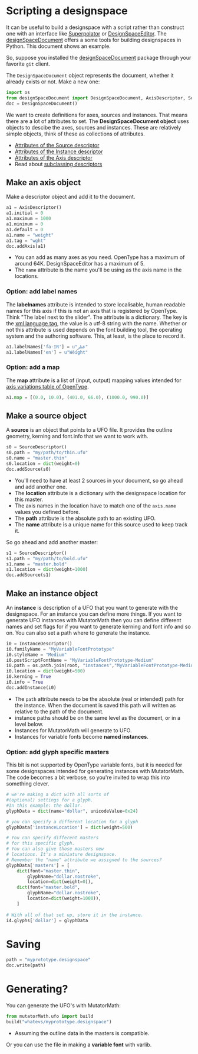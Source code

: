 # Scripting a designspace

It can be useful to build a designspace with a script rather than construct one with an interface like [Superpolator](http://superpolator.com) or [DesignSpaceEditor](https://github.com/LettError/designSpaceRoboFontExtension). The [designSpaceDocument](https://github.com/LettError/designSpaceDocument) offers a some tools for building designspaces in Python. This document shows an example.

So, suppose you installed the [designSpaceDocument](https://github.com/LettError/designSpaceDocument) package through your favorite `git` client.

The `DesignSpaceDocument` object represents the document, whether it already exists or not. Make a new one:

```python
import os
from designSpaceDocument import DesignSpaceDocument, AxisDescriptor, SourceDescriptor, InstanceDescriptor
doc = DesignSpaceDocument()
```

We want to create definitions for axes, sources and instances. That means there are a lot of attributes to set. The **DesignSpaceDocument object** uses objects to descibe the axes, sources and instances. These are relatively simple objects, think of these as collections of attributes.

* [Attributes of the Source descriptor](https://github.com/LettError/designSpaceDocument#source-descriptor-object-attributes)
* [Attributes of the Instance descriptor](https://github.com/LettError/designSpaceDocument#instance-descriptor-object)
* [Attributes of the Axis descriptor](https://github.com/LettError/designSpaceDocument#axis-descriptor-object)
* Read about [subclassing descriptors](https://github.com/LettError/designSpaceDocument#subclassing-descriptors)

## Make an axis object

Make a descriptor object and add it to the document.

```python
a1 = AxisDescriptor()
a1.initial = 0
a1.maximum = 1000
a1.minimum = 0
a1.default = 0
a1.name = "weight"
a1.tag = "wght"
doc.addAxis(a1)
```
* You can add as many axes as you need. OpenType has a maximum of around 64K. DesignSpaceEditor has a maximum of 5.
* The `name` attribute is the name you'll be using as the axis name in the locations.

### Option: add label names

The **labelnames** attribute is intended to store localisable, human readable names for this axis if this is not an axis that is registered by OpenType. Think "The label next to the slider". The attribute is a dictionary. The key is the [xml language tag](https://www.w3.org/International/articles/language-tags/), the value is a utf-8 string with the name. Whether or not this attribute is used depends on the font building tool, the operating system and the authoring software. This, at least, is the place to record it.

```python
a1.labelNames['fa-IR'] = u"قطر"
a1.labelNames['en'] = u"Wéíght"
```

### Option: add a map

The **map** attribute is a list of (input, output) mapping values intended for [axis variations table of OpenType](https://www.microsoft.com/typography/otspec/avar.htm).

```python
a1.map = [(0.0, 10.0), (401.0, 66.0), (1000.0, 990.0)]
```


## Make a source object

A **source** is an object that points to a UFO file. It provides the outline geometry, kerning and font.info that we want to work with.

```python
s0 = SourceDescriptor()
s0.path = "my/path/to/thin.ufo"
s0.name = "master.thin"
s0.location = dict(weight=0)
doc.addSource(s0)
```

* You'll need to have at least 2 sources in your document, so go ahead and add another one. 
* The **location** attribute is a dictionary with the designspace location for this master. 
* The axis names in the location have to match one of the `axis.name` values you defined before.
* The **path** attribute is the absolute path to an existing UFO.
* The **name** attribute is a unique name for this source used to keep track it.

So go ahead and add another master:

```python
s1 = SourceDescriptor()
s1.path = "my/path/to/bold.ufo"
s1.name = "master.bold"
s1.location = dict(weight=1000)
doc.addSource(s1)
```

## Make an instance object

An **instance** is description of a UFO that you want to generate with the designspace. For an instance you can define more things. If you want to generate UFO instances with MutatorMath then you can define different names and set flags for if you want to generate kerning and font info and so on. You can also set a path where to generate the instance.

```python
i0 = InstanceDescriptor()
i0.familyName = "MyVariableFontPrototype"
i0.styleName = "Medium"
i0.postScriptFontName = "MyVariableFontPrototype-Medium"
i0.path = os.path.join(root, "instances","MyVariableFontPrototype-Medium.ufo")
i0.location = dict(weight=500)
i0.kerning = True
i0.info = True
doc.addInstance(i0)
```
* The `path` attribute needs to be the absolute (real or intended) path for the instance. When the document is saved this path will written as relative to the path of the document.
* instance paths should be on the same level as the document, or in a level below.
* Instances for MutatorMath will generate to UFO.
* Instances for variable fonts become **named instances**.

### Option: add glyph specific masters
This bit is not supported by OpenType variable fonts, but it is needed for some designspaces intended for generating instances with MutatorMath. The code becomes a bit verbose, so you're invited to wrap this into something clever.

```python
# we're making a dict with all sorts of
#(optional) settings for a glyph.
#In this example: the dollar.
glyphData = dict(name="dollar", unicodeValue=0x24)

# you can specify a different location for a glyph
glyphData['instanceLocation'] = dict(weight=500)

# You can specify different masters
# for this specific glyph. 
# You can also give those masters new
# locations. It's a miniature designspace.
# Remember the "name" attribute we assigned to the sources?
glyphData['masters'] = [
	dict(font="master.thin",
		glyphName="dollar.nostroke",
		location=dict(weight=0)),
	dict(font="master.bold",
		glyphName="dollar.nostroke",
		location=dict(weight=1000)),
	]
	
# With all of that set up, store it in the instance.
i4.glyphs['dollar'] = glyphData
```

# Saving

```python
path = "myprototype.designspace"
doc.write(path)
```

# Generating?

You can generate the UFO's with MutatorMath:

```python
from mutatorMath.ufo import build
build("whatevs/myprototype.designspace")
```
* Assuming the outline data in the masters is compatible. 

Or you can use the file in making a **variable font** with varlib.

